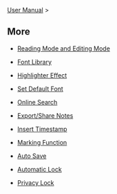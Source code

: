 [User Manual](/dragonnest/drawnote/manual/en) >

More
---

- [Reading Mode and Editing Mode](reading_mode_and_editing_mode.md)

- [Font Library](font_library.md)

- [Highlighter Effect](highlighter_effect.md)

- [Set Default Font](set_default_font.md)

- [Online Search](online_search.md)

- [Export/Share Notes](export_share_notes.md)

- [Insert Timestamp](insert_timestamp.md)

- [Marking Function](marking_function.md)

- [Auto Save](autosave.md)

- [Automatic Lock](automatic_locking.md)

- [Privacy Lock](privacy_lock.md)